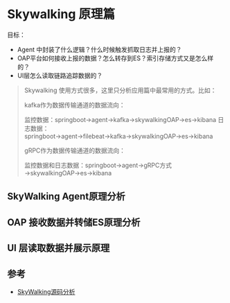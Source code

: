 # Skywalking 原理篇

目标：

+ Agent 中封装了什么逻辑？什么时候触发抓取日志并上报的？
+ OAP平台如何接收上报的数据？怎么转存到ES？索引存储方式又是怎么样的？
+ UI层怎么读取链路追踪数据的？

> Skywalking 使用方式很多，这里只分析应用篇中最常用的方式。比如：
>
> kafka作为数据传输通道的数据流向：
>
> 监控数据：springboot→agent→kafka→skywalkingOAP→es→kibana
> 日志数据：springboot→agent→filebeat→kafka→skywalkingOAP→es→kibana
>
> gRPC作为数据传输通道的数据流向：
>
> 监控数据和日志数据：springboot→agent→gRPC方式→skywalkingOAP→es→kibana



## SkyWalking Agent原理分析



## OAP 接收数据并转储ES原理分析



## UI 层读取数据并展示原理



## 参考

+ [SkyWalking源码分析](https://www.iocoder.cn/categories/SkyWalking/)

